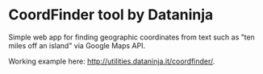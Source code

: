 CoordFinder tool by Dataninja
==============

Simple web app for finding geographic coordinates from text such as "ten miles off an island" via Google Maps API.

Working example here: http://utilities.dataninja.it/coordfinder/.

